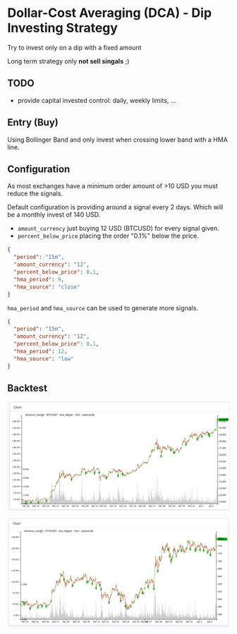 # Dollar-Cost Averaging (DCA) - Dip Investing Strategy

Try to invest only on a dip with a fixed amount

Long term strategy only **not sell singals** ;)

## TODO

* provide capital invested control: daily, weekly limits, ... 

## Entry (Buy)

Using Bollinger Band and only invest when crossing lower band with a HMA line.

## Configuration

As most exchanges have a minimum order amount of >10 USD you must reduce the signals.

Default configuration is providing around a signal every 2 days. Which will be a monthly invest of 140 USD.

 * `amount_currency` just buying 12 USD (BTCUSD) for every signal given.
 * `percent_below_price` placing the order "0.1%" below the price.   

```json
{
  "period": "15m",
  "amount_currency": "12",
  "percent_below_price": 0.1,
  "hma_period": 9,
  "hma_source": "close"
}
```

`hma_period` and `hma_source` can be used to generate more signals.

```json
{
  "period": "15m",
  "amount_currency": "12",
  "percent_below_price": 0.1,
  "hma_period": 12,
  "hma_source": "low"
}
```

## Backtest

![Crypto BTC DCA](doc/crypto_dca_btc.png)

![Crypto ETH DCA](doc/crypto_dca_eth.png)

